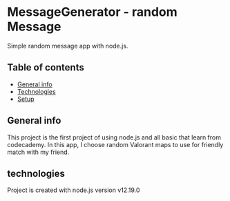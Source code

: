 # MessageGenerator - random Message

Simple random message app with node.js.

## Table of contents

* [General info](#general-info)
* [Technologies](#technologies)
* [Setup](#setup)

## General info

This project is the first project of using node.js and all basic that learn from codecademy.
In this app, I choose random Valorant maps to use for friendly match with my friend.

## technologies

Project is created with node.js version v12.19.0